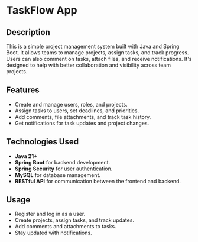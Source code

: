 # TaskFlow App

## Description
This is a simple project management system built with Java and Spring Boot. It allows teams to manage projects, assign tasks, and track progress. Users can also comment on tasks, attach files, and receive notifications. It's designed to help with better collaboration and visibility across team projects.

## Features
- Create and manage users, roles, and projects.
- Assign tasks to users, set deadlines, and priorities.
- Add comments, file attachments, and track task history.
- Get notifications for task updates and project changes.

## Technologies Used
- **Java 21+**
- **Spring Boot** for backend development.
- **Spring Security** for user authentication.
- **MySQL** for database management.
- **RESTful API** for communication between the frontend and backend.


## Usage
- Register and log in as a user.
- Create projects, assign tasks, and track updates.
- Add comments and attachments to tasks.
- Stay updated with notifications.


